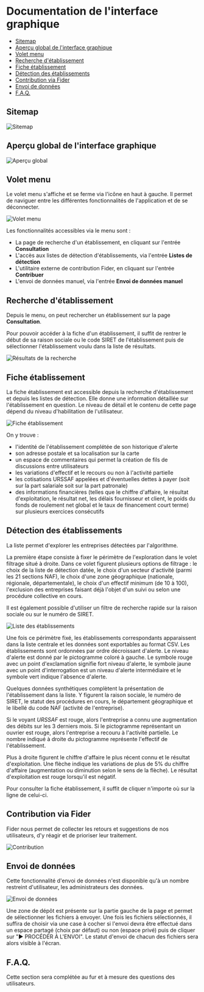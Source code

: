 # Documentation de l'interface graphique

<!-- START doctoc generated TOC please keep comment here to allow auto update -->
<!-- DON'T EDIT THIS SECTION, INSTEAD RE-RUN doctoc TO UPDATE -->

- [Sitemap](#sitemap)
- [Aperçu global de l'interface graphique](#aper%C3%A7u-global-de-linterface-graphique)
- [Volet menu](#volet-menu)
- [Recherche d'établissement](#recherche-d%C3%A9tablissement)
- [Fiche établissement](#fiche-%C3%A9tablissement)
- [Détection des établissements](#d%C3%A9tection-des-%C3%A9tablissements)
- [Contribution via Fider](#contribution-via-fider)
- [Envoi de données](#envoi-de-donn%C3%A9es)
- [F.A.Q.](#faq)

<!-- END doctoc generated TOC please keep comment here to allow auto update -->

## Sitemap

![Sitemap](./interface/sitemap.png)

## Aperçu global de l'interface graphique

![Aperçu global](./interface/accueil.png)


## Volet menu

Le volet menu s'affiche et se ferme via l'icône en haut à gauche.
Il permet de naviguer entre les différentes fonctionnalités de l'application et de se déconnecter.

![Volet menu](./interface/volet-menu.png)

Les fonctionnalités accessibles via le menu sont :

- La page de recherche d'un établissement, en cliquant sur l'entrée **Consultation**
- L'accès aux listes de détection d'établissements, via l'entrée **Listes de détection**
- L'utilitaire externe de contribution Fider, en cliquant sur l'entrée **Contribuer**
- L'envoi de données manuel, via l'entrée **Envoi de données manuel**

## Recherche d'établissement

Depuis le menu, on peut rechercher un établissement sur la page **Consultation**.

Pour pouvoir accéder à la fiche d'un établissement, il suffit de rentrer le début de sa raison sociale ou le code SIRET de l'établissement puis de sélectionner l'établissement voulu dans la liste de résultats.

![Résultats de la recherche](./interface/resultats-recherche.png)

## Fiche établissement

La fiche établissement est accessible depuis la recherche d'établissement et depuis les listes de détection.
Elle donne une information détaillée sur l'établissement en question. Le niveau de détail et le contenu de cette page dépend du niveau d'habilitation de l'utilisateur.

![Fiche établissement](./interface/fiche-etablissement.png)

On y trouve :

- l'identité de l'établissement complétée de son historique d'alerte
- son adresse postale et sa localisation sur la carte
- un espace de commentaires qui permet la création de fils de discussions entre utilisateurs
- les variations d'effectif et le recours ou non à l'activité partielle
- les cotisations URSSAF appelées et d'éventuelles dettes à payer (soit sur la part salariale soit sur la part patronale)
- des informations financières (telles que le chiffre d'affaire, le résultat d'exploitation, le résultat net, les délais fournisseur et client, le poids du fonds de roulement net global et le taux de financement court terme) sur plusieurs exercices consécutifs

## Détection des établissements

La liste permet d'explorer les entreprises détectées par l'algorithme.

La première étape consiste à fixer le périmètre de l'exploration dans le volet filtrage situé à droite. Dans ce volet figurent plusieurs options de filtrage : le choix de la liste de détection datée, le choix d'un secteur d'activité (parmi les 21 sections NAF), le choix d'une zone géographique (nationale, régionale, départementale), le choix d'un effectif minimum (de 10 à 100), l'exclusion des entreprises faisant déjà l'objet d'un suivi ou selon une procédure collective en cours.

Il est également possible d'utiliser un filtre de recherche rapide sur la raison sociale ou sur le numéro de SIRET.

![Liste des établissements](./interface/liste-detection.png)

Une fois ce périmètre fixé, les établissements correspondants apparaissent dans la liste centrale et les données sont exportables au format CSV.
Les établissements sont ordonnées par ordre décroissant d'alerte. Le niveau d'alerte est donné par le pictogramme coloré à gauche. Le symbole rouge avec un point d'exclamation signifie fort niveau d'alerte, le symbole jaune avec un point d'interrogation est un niveau d'alerte intermédiaire et le symbole vert indique l'absence d'alerte.

Quelques données synthétiques complètent la présentation de l'établissement dans la liste. Y figurent la raison sociale, le numéro de SIRET, le statut des procédures en cours, le département géographique et le libellé du code NAF (activité de l'entreprise).

Si le voyant _URSSAF_ est rouge, alors l'entreprise a connu une augmentation des débits sur les 3 derniers mois.
Si le pictogramme représentant un ouvrier est rouge, alors l'entreprise a recouru à l'activité partielle. Le nombre indiqué à droite du pictogramme représente l'effectif de l'établissement.

Plus à droite figurent le chiffre d'affaire le plus récent connu et le résultat d'exploitation. Une flèche indique les variations de plus de 5% du chiffre d'affaire (augmentation ou diminution selon le sens de la flèche). Le résultat d'exploitation est rouge lorsqu'il est négatif.

Pour consulter la fiche établissement, il suffit de cliquer n'importe où sur la ligne de celui-ci.

## Contribution via Fider

Fider nous permet de collecter les retours et suggestions de nos utilisateurs, d'y réagir et de prioriser leur traitement.

![Contribution](./interface/contribuer.jpg)

## Envoi de données

Cette fonctionnalité d'envoi de données n'est disponible qu'à un nombre restreint d'utilisateur, les administrateurs des données.

![Envoi de données](./interface/envoi-donnees.png)

Une zone de dépôt est présente sur la partie gauche de la page et permet de sélectionner les fichiers à envoyer. Une fois les fichiers sélectionnés, il suffira de choisir via une case à cocher si l'envoi devra être effectué dans un espace partagé (choix par défaut) ou non (espace privé) puis de cliquer sur "▶ PROCÉDER À L'ENVOI". Le statut d'envoi de chacun des fichiers sera alors visible à l'écran.

## F.A.Q.

Cette section sera complétée au fur et à mesure des questions des utilisateurs.
